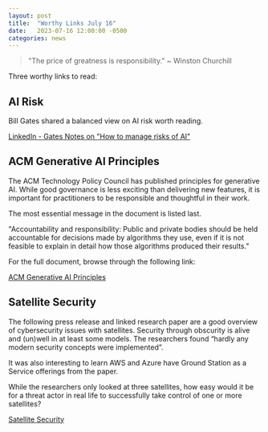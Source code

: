 ```yaml
---
layout: post
title:  "Worthy Links July 16"
date:   2023-07-16 12:00:00 -0500
categories: news
---
```

> "The price of greatness is responsibility." ~ Winston Churchill

Three worthy links to read:

## AI Risk
Bill Gates shared a balanced view on AI risk worth reading.

[LinkedIn - Gates Notes on "How to manage risks of AI"](https://www.linkedin.com/pulse/how-manage-risks-ai-bill-gates%3FtrackingId=VCG8HKeHDTOJsEM6i%252F0e5Q%253D%253D/?trackingId=VCG8HKeHDTOJsEM6i%2F0e5Q%3D%3D)

## ACM Generative AI Principles
The ACM Technology Policy Council has published principles for generative AI. While good governance is less exciting than delivering new features, it is important for practitioners to be responsible and thoughtful in their work. 

The most essential message in the document is listed last.

"Accountability and responsibility: Public and private bodies should be held accountable for decisions made by algorithms they use, even if it is not feasible to explain in detail how those algorithms produced their results."

For the full document, browse through the following link:

[ACM Generative AI Principles](https://www.acm.org/binaries/content/assets/public-policy/ustpc-approved-generative-ai-principles)

## Satellite Security
The following press release and linked research paper are a good overview of cybersecurity issues with satellites.  Security through obscurity is alive and (un)well in at least some models.  The researchers found “hardly any modern security concepts were implemented”.

It was also interesting to learn AWS and Azure have Ground Station as a Service offerings from the paper.  

While the researchers only looked at three satellites, how easy would it be for a threat actor in real life to successfully take control of one or more satellites?

[Satellite Security](https://news.rub.de/english/press-releases/2023-07-11-it-security-satellite-security-lags-decades-behind-state-art)